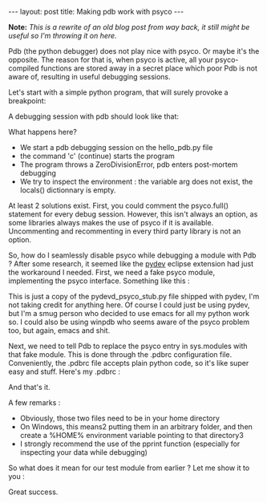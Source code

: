 --- layout: post title: Making pdb work with psyco ---

**Note:** *This is a rewrite of an old blog post from way back, it
  still might be useful so I'm throwing it on here.*

Pdb (the python debugger) does not play nice with psyco. Or maybe it's
the opposite. The reason for that is, when psyco is active, all your
psyco-compiled functions are stored away in a secret place which poor
Pdb is not aware of, resulting in useful debugging sessions.

Let's start with a simple python program, that will surely provoke a
breakpoint:

<script
src="http://gist.github.com/575083.js?file=hello_pdb.py"></script>

A debugging session with pdb should look like that:

<script src="http://gist.github.com/575099.js?file=pdb_psyco_session"></script>

What happens here?
* We start a pdb debugging session on the hello_pdb.py file
* the command 'c' (continue) starts the program
* The program throws a ZeroDivisionError, pdb enters post-mortem
   debugging
* We try to inspect the environment : the variable arg does not exist,
   the locals() dictionnary is empty.

At least 2 solutions exist. First, you could comment the psyco.full()
statement for every debug session. However, this isn't always an
option, as some libraries always makes the use of psyco if it is
available. Uncommenting and recommenting in every third party library
is not an option.

So, how do I seamlessly disable psyco while debugging a module with
Pdb ? After some research, it seemed like the
[pydev](http://pydev.sourceforge.net) eclipse extension had just the
workaround I needed. First, we need a fake psyco module, implementing
the psyco interface. Something like this :

<script
src="http://gist.github.com/575112.js?file=pdb_psyco_stub.py"></script></div>

This is just a copy of the pydevd_psyco_stub.py file shipped with
pydev, I'm not taking credit for anything here. Of course I could just
be using pydev, but I'm a smug person who decided to use emacs for all
my python work so. I could also be using winpdb who seems aware of the
psyco problem too, but again, emacs and shit.

Next, we need to tell Pdb to replace the psyco entry in sys.modules
with that fake module. This is done through the .pdbrc configuration
file. Conveniently, the .pdbrc file accepts plain python code, so it's
like super easy and stuff.  Here's my .pdbrc :

<script src="http://gist.github.com/575176.js?file=dotpdbrc"></script>



And that's it.

A few remarks :
* Obviously, those two files need to be in your home directory
* On Windows, this means2 putting them in an arbitrary folder, and
  then create a %HOME% environment variable pointing to that
  directory3
* I strongly recommend the use of the pprint function (especially for
  inspecting your data while debugging)


So what does it mean for our test module from earlier ? Let me show it
to you :

<script src="http://gist.github.com/575180.js?file=pdb_psyco_stub_session"></script>

Great success.
